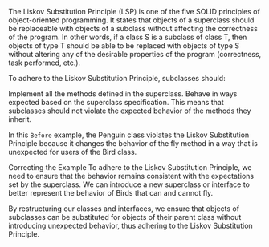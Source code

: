 The Liskov Substitution Principle (LSP) is one of the five SOLID principles of object-oriented programming. It states that objects of a superclass should be replaceable with objects of a subclass without affecting the correctness of the program. In other words, if a class S is a subclass of class T, then objects of type T should be able to be replaced with objects of type S without altering any of the desirable properties of the program (correctness, task performed, etc.).

To adhere to the Liskov Substitution Principle, subclasses should:

Implement all the methods defined in the superclass.
Behave in ways expected based on the superclass specification. This means that subclasses should not violate the expected behavior of the methods they inherit.

In this `Before` example, the Penguin class violates the Liskov Substitution Principle because it changes the behavior of the fly method in a way that is unexpected for users of the Bird class.

Correcting the Example
To adhere to the Liskov Substitution Principle, we need to ensure that the behavior remains consistent with the expectations set by the superclass. We can introduce a new superclass or interface to better represent the behavior of Birds that can and cannot fly.

By restructuring our classes and interfaces, we ensure that objects of subclasses can be substituted for objects of their parent class without introducing unexpected behavior, thus adhering to the Liskov Substitution Principle.
